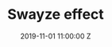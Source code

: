 ---
title: Swayze effect
date: 2019-11-01 11:00:00 Z
categories:
- projects
tags: 
layout: post
thumbnail: "/img/projects/swayze/feature.gif"
excerpt: Swayze effect presents the works produced as a result of Agorama’s Artistic Residencies & Exhibitions Programme. Hazel Brill, James Irwin and Tamara Kametani were invited to use Agorama’s studio at Raven Row from April 2019 to conceive new work informed by technology. Through collaboration and computer programming, this residency aimed to provide the artists with access to digital tools for the development of their practices. Exhibition hosted by Platform Southwark.
---